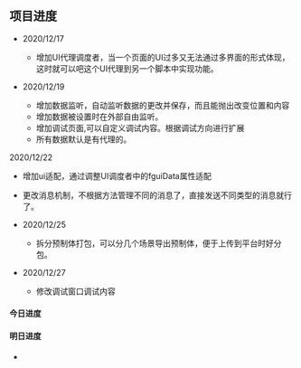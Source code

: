 ## 项目进度

- 2020/12/17

  - 增加UI代理调度者，当一个页面的UI过多又无法通过多界面的形式体现，这时就可以吧这个UI代理到另一个脚本中实现功能。

- 2020/12/19

  - 增加数据监听，自动监听数据的更改并保存，而且能抛出改变位置和内容
  - 增加数据被设置时在外部自由监听。
  - 增加调试页面,可以自定义调试内容。根据调试方向进行扩展
  - 所有数据默认是有代理的。

2020/12/22

  - 增加ui适配，通过调整UI调度者中的fguiData属性适配
  - 更改消息机制，不根据方法管理不同的消息了，直接发送不同类型的消息就行了。

- 2020/12/25

  - 拆分预制体打包，可以分几个场景导出预制体，便于上传到平台时好分包。

- 2020/12/27
  - 修改调试窗口调试内容

#### 今日进度
#### 明日进度
- 